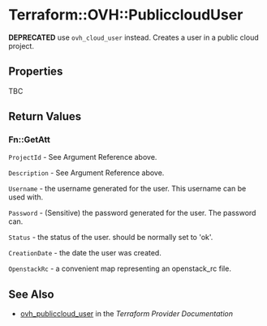 # Terraform::OVH::PubliccloudUser

__DEPRECATED__ use `ovh_cloud_user` instead.
Creates a user in a public cloud project.

## Properties

TBC

## Return Values

### Fn::GetAtt

`ProjectId` - See Argument Reference above.

`Description` - See Argument Reference above.

`Username` - the username generated for the user. This username can be used with.

`Password` - (Sensitive) the password generated for the user. The password can.

`Status` - the status of the user. should be normally set to 'ok'.

`CreationDate` - the date the user was created.

`OpenstackRc` - a convenient map representing an openstack_rc file.

## See Also

* [ovh_publiccloud_user](https://www.terraform.io/docs/providers/ovh/r/publiccloud_user.html) in the _Terraform Provider Documentation_